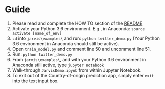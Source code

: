 # Guide

1. Please read and complete the HOW TO section of the [README](../README.md)
2. Activate your Python 3.6 environment. E.g., in Anaconda: `source activate [name_of_env]`
3. `cd` into `jarvis\examples\` and run: `python twitter_demo.py` (Your Python 3.6 environment in Anaconda should still be active).
4. Open `train_model.py` and comment line 50 and uncomment line 51.
5. Run: `python twitter_demo.py`
6. From `jarvis\examples\`, and with your Python 3.6 environment in Anaconda still active, type `jupyter notebook`
7. Walk-through `JarvisDemo.ipynb` from within Jupyter Notebook.
8. To exit out of the Country-of-origin prediction app, simply enter `exit` into the text input box.
